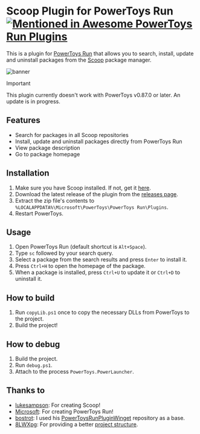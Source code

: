 # Scoop Plugin for PowerToys Run [![Mentioned in Awesome PowerToys Run Plugins](https://awesome.re/mentioned-badge.svg)](https://github.com/hlaueriksson/awesome-powertoys-run-plugins)

This is a plugin for [PowerToys Run](https://github.com/microsoft/PowerToys/wiki/PowerToys-Run-Overview) that allows you to search, install, update and uninstall packages from the [Scoop](https://scoop.sh/) package manager.

![banner](https://github.com/Quriz/PowerToysRunScoop/assets/75581292/4b76a285-aff2-4515-adab-9ed4ab37fa13)

> [!IMPORTANT]
> This plugin currently doesn't work with PowerToys v0.87.0 or later. An update is in progress.

## Features

- Search for packages in all Scoop repositories
- Install, update and uninstall packages directly from PowerToys Run
- View package description
- Go to package homepage

## Installation

1. Make sure you have Scoop installed. If not, get it [here](https://scoop.sh/).
2. Download the latest release of the plugin from the [releases page](https://github.com/Quriz/PowerToysRunScoop/releases/latest).
3. Extract the zip file's contents to `%LOCALAPPDATA%\Microsoft\PowerToys\PowerToys Run\Plugins`.
4. Restart PowerToys.

## Usage

1. Open PowerToys Run (default shortcut is `Alt+Space`).
2. Type `sc` followed by your search query.
3. Select a package from the search results and press `Enter` to install it.
4. Press `Ctrl+H` to open the homepage of the package.
5. When a package is installed, press `Ctrl+U` to update it or `Ctrl+D` to uninstall it.

## How to build

1. Run `copyLib.ps1` once to copy the necessary DLLs from PowerToys to the project.
2. Build the project!

## How to debug

1. Build the project.
2. Run `debug.ps1`.
3. Attach to the process `PowerToys.PowerLauncher`.

## Thanks to

- [lukesampson](https://github.com/lukesampson): For creating Scoop!
- [Microsoft](https://github.com/microsoft): For creating PowerToys Run!
- [bostrot](https://github.com/bostrot): I used his [PowerToysRunPluginWinget](https://github.com/bostrot/PowerToysRunPluginWinget/tree/main) repository as a base.
- [8LWXpg](https://github.com/8LWXpg): For providing a better [project structure](https://github.com/8LWXpg/PowerToysRun-PluginTemplate).
